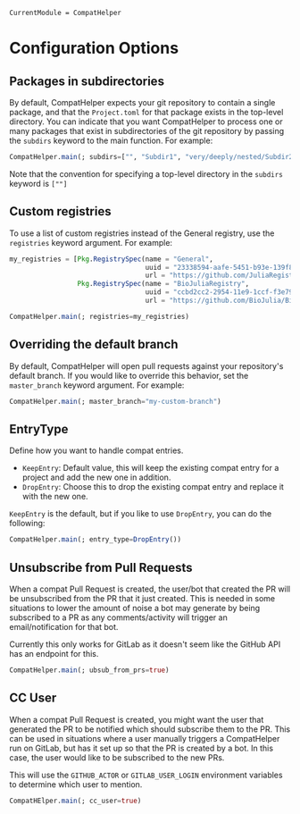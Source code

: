 ```@meta
CurrentModule = CompatHelper
```

# Configuration Options

## Packages in subdirectories

By default, CompatHelper expects your git repository to contain a single package, and that the `Project.toml` for that package exists in the top-level directory. You can indicate that you want CompatHelper to process one or many packages that exist in subdirectories of the git repository by passing the `subdirs` keyword to the main function. For example:
```julia
CompatHelper.main(; subdirs=["", "Subdir1", "very/deeply/nested/Subdir2"])
```
Note that the convention for specifying a top-level directory in the `subdirs` keyword is `[""]`

## Custom registries

To use a list of custom registries instead of the General registry, use the `registries` keyword argument. For example:
```julia
my_registries = [Pkg.RegistrySpec(name = "General",
                                  uuid = "23338594-aafe-5451-b93e-139f81909106",
                                  url = "https://github.com/JuliaRegistries/General.git"),
                 Pkg.RegistrySpec(name = "BioJuliaRegistry",
                                  uuid = "ccbd2cc2-2954-11e9-1ccf-f3e7900901ca",
                                  url = "https://github.com/BioJulia/BioJuliaRegistry.git")]

CompatHelper.main(; registries=my_registries)
```

## Overriding the default branch

By default, CompatHelper will open pull requests against your repository's default branch. If you would like to override this behavior, set the `master_branch` keyword argument. For example:
```julia
CompatHelper.main(; master_branch="my-custom-branch")
```

## EntryType

Define how you want to handle compat entries.

- `KeepEntry`: Default value, this will keep the existing compat entry for a project and add the new one in addition.
- `DropEntry`: Choose this to drop the existing compat entry and replace it with the new one.

`KeepEntry` is the default, but if you like to use `DropEntry`, you can do the following:
```julia
CompatHelper.main(; entry_type=DropEntry())
```

## Unsubscribe from Pull Requests

When a compat Pull Request is created, the user/bot that created the PR will be unsubscribed from the PR that it just created. This is needed in some situations to lower the amount of noise a bot may generate by being subscribed to a PR as any comments/activity will trigger an email/notification for that bot.

Currently this only works for GitLab as it doesn't seem like the GitHub API has an endpoint for this.
```julia
CompatHelper.main(; ubsub_from_prs=true)
```

## CC User

When a compat Pull Request is created, you might want the user that generated the PR to be notified which should subscribe them to the PR. This can be used in situations where a user manually triggers a CompatHelper run on GitLab, but has it set up so that the PR is created by a bot. In this case, the user would like to be subscribed to the new PRs.

This will use the `GITHUB_ACTOR` or `GITLAB_USER_LOGIN` environment variables to determine which user to mention.

```julia
CompatHElper.main(; cc_user=true)
```

